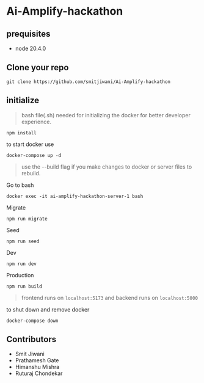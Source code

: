 # Ai-Amplify-hackathon

## prequisites

* node 20.4.0

## Clone your repo
```
git clone https://github.com/smitjiwani/Ai-Amplify-hackathon
```

## initialize

> bash file(.sh) needed for initializing the docker for better developer experience.

```
npm install
```

to start docker use

```
docker-compose up -d
```
> use the --build flag if you make changes to docker or server files to rebuild.

Go to bash

```
docker exec -it ai-amplify-hackathon-server-1 bash
```

Migrate

```
npm run migrate
```

Seed

```
npm run seed
```

Dev

```
npm run dev
```

Production

```
npm run build
```

> frontend runs on ```localhost:5173``` and backend runs on ```localhost:5000```

to shut down and remove docker

```
docker-compose down
```


## Contributors

* Smit Jiwani
* Prathamesh Gate
* Himanshu Mishra
* Ruturaj Chondekar

